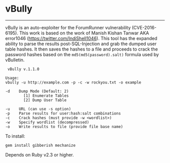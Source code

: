 # vBully
____

vBully is an auto-exploiter for the ForumRunner vulnerability (CVE-2016-6195). This work is based on the work of Manish Kishan Tanwar AKA error1046 (https://twitter.com/IndiShell1046). This tool has the expanded ability to parse the results post-SQL-Injection and grab the dumped user table hashes. It then saves the hashes to a file and proceeds to crack the password hashes based on the `md5(md5(password).salt)` formula used by vBulletin.  

```
 vBully v.1.1.0

Usage:
vbully -u http://example.com -p -c -w rockyou.txt -o example

-d    Dump Mode (Default: 2)
        [1] Enumerate Tables
        [2] Dump User Table

-u    URL (can use -s option)
-p    Parse results for user:hash:salt combinations
-c    Crack hashes (must provide -w <wordlist>)
-w    Specify wordlist (decompressed)
-o    Write results to file (provide file base name)
```

To install: 

    gem install gibberish mechanize

Depends on Ruby v2.3 or higher. 
